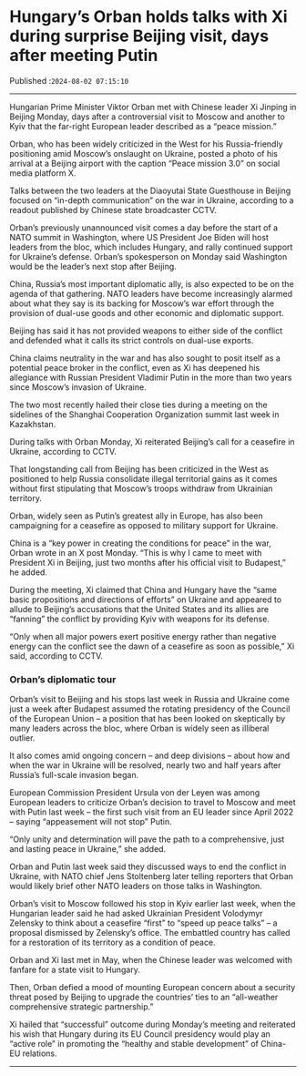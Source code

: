 # Hungary’s Orban holds talks with Xi during surprise Beijing visit, days after meeting Putin

Published :`2024-08-02 07:15:10`

---

Hungarian Prime Minister Viktor Orban met with Chinese leader Xi Jinping in Beijing Monday, days after a controversial visit to Moscow and another to Kyiv that the far-right European leader described as a “peace mission.”

Orban, who has been widely criticized in the West for his Russia-friendly positioning amid Moscow’s onslaught on Ukraine, posted a photo of his arrival at a Beijing airport with the caption “Peace mission 3.0” on social media platform X.

Talks between the two leaders at the Diaoyutai State Guesthouse in Beijing focused on “in-depth communication” on the war in Ukraine, according to a readout published by Chinese state broadcaster CCTV.

Orban’s previously unannounced visit comes a day before the start of a NATO summit in Washington, where US President Joe Biden will host leaders from the bloc, which includes Hungary, and rally continued support for Ukraine’s defense. Orban’s spokesperson on Monday said Washington would be the leader’s next stop after Beijing.

China, Russia’s most important diplomatic ally, is also expected to be on the agenda of that gathering. NATO leaders have become increasingly alarmed about what they say is its backing for Moscow’s war effort through the provision of dual-use goods and other economic and diplomatic support.

Beijing has said it has not provided weapons to either side of the conflict and defended what it calls its strict controls on dual-use exports.

China claims neutrality in the war and has also sought to posit itself as a potential peace broker in the conflict, even as Xi has deepened his allegiance with Russian President Vladimir Putin in the more than two years since Moscow’s invasion of Ukraine.

The two most recently hailed their close ties during a meeting on the sidelines of the Shanghai Cooperation Organization summit last week in Kazakhstan.

During talks with Orban Monday, Xi reiterated Beijing’s call for a ceasefire in Ukraine, according to CCTV.

That longstanding call from Beijing has been criticized in the West as positioned to help Russia consolidate illegal territorial gains as it comes without first stipulating that Moscow’s troops withdraw from Ukrainian territory.

Orban, widely seen as Putin’s greatest ally in Europe, has also been campaigning for a ceasefire as opposed to military support for Ukraine.

China is a “key power in creating the conditions for peace” in the war, Orban wrote in an X post Monday. “This is why I came to meet with President Xi in Beijing, just two months after his official visit to Budapest,” he added.

During the meeting, Xi claimed that China and Hungary have the “same basic propositions and directions of efforts” on Ukraine and appeared to allude to Beijing’s accusations that the United States and its allies are “fanning” the conflict by providing Kyiv with weapons for its defense.

“Only when all major powers exert positive energy rather than negative energy can the conflict see the dawn of a ceasefire as soon as possible,” Xi said, according to CCTV.

### Orban’s diplomatic tour

Orban’s visit to Beijing and his stops last week in Russia and Ukraine come just a week after Budapest assumed the rotating presidency of the Council of the European Union – a position that has been looked on skeptically by many leaders across the bloc, where Orban is widely seen as illiberal outlier.

It also comes amid ongoing concern – and deep divisions – about how and when the war in Ukraine will be resolved, nearly two and half years after Russia’s full-scale invasion began.

European Commission President Ursula von der Leyen was among European leaders to criticize Orban’s decision to travel to Moscow and meet with Putin last week – the first such visit from an EU leader since April 2022 – saying “appeasement will not stop” Putin.

“Only unity and determination will pave the path to a comprehensive, just and lasting peace in Ukraine,” she added.

Orban and Putin last week said they discussed ways to end the conflict in Ukraine, with NATO chief Jens Stoltenberg later telling reporters that Orban would likely brief other NATO leaders on those talks in Washington.

Orban’s visit to Moscow followed his stop in Kyiv earlier last week, when the Hungarian leader said he had asked Ukrainian President Volodymyr Zelensky to think about a ceasefire “first” to “speed up peace talks” – a proposal dismissed by Zelensky’s office. The embattled country has called for a restoration of its territory as a condition of peace.

Orban and Xi last met in May, when the Chinese leader was welcomed with fanfare for a state visit to Hungary.

Then, Orban defied a mood of mounting European concern about a security threat posed by Beijing to upgrade the countries’ ties to an “all-weather comprehensive strategic partnership.”

Xi hailed that “successful” outcome during Monday’s meeting and reiterated his wish that Hungary during its EU Council presidency would play an “active role” in promoting the “healthy and stable development” of China-EU relations.

---

